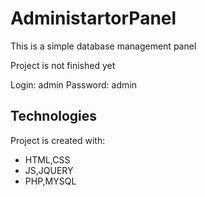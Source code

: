 # AdministartorPanel
<p>This is a simple database management panel </p>
 Project is not finished yet

Login: admin
Password: admin

## Technologies
Project is created with:
* HTML,CSS
* JS,JQUERY
* PHP,MYSQL
